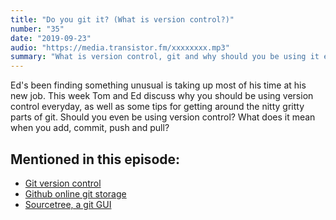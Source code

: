 ```yaml
---
title: "Do you git it? (What is version control?)"
number: "35"
date: "2019-09-23"
audio: "https://media.transistor.fm/xxxxxxxx.mp3"
summary: "What is version control, git and why should you be using it everyday?"
---
```


Ed's been finding something unusual is taking up most of his time at his new job. This week Tom and Ed discuss why you should be using version control everyday, as well as some tips for getting around the nitty gritty parts of git. Should you even be using version control? What does it mean when you add, commit, push and pull?

## Mentioned in this episode:

* [Git version control](https://git-scm.com/)
* [Github online git storage](https://github.com)
* [Sourcetree, a git GUI](https://www.sourcetreeapp.com/)